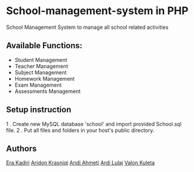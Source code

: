 # School-management-system in PHP
School Management System to manage all school related activities


## Available Functions: 
 - Student Management
 - Teacher Management
 - Subject Management
 - Homework Management
 - Exam Management
 - Assessments Management


## Setup instruction 
1 . Create new MySQL database 'school' and import provided School.sql file.
2 . Put all files and folders in your host's public directory.

## Authors
[Era Kadiri](https://github.com/EraKadiri)
[Aridon Krasniqi](https://github.com/aridonkrasniqii)
[Andi Ahmeti](https://github.com/Andi-A)
[Ardi Lulaj](https://github.com/ArdiLulaj)
[Valon Kuleta](https://github.com/valon19)
